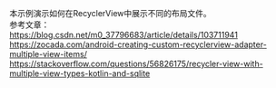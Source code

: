 本示例演示如何在RecyclerView中展示不同的布局文件。<br/>
参考文章：<br/>
https://blog.csdn.net/m0_37796683/article/details/103711941<br/>
https://zocada.com/android-creating-custom-recyclerview-adapter-multiple-view-items/<br/>
https://stackoverflow.com/questions/56826175/recycler-view-with-multiple-view-types-kotlin-and-sqlite